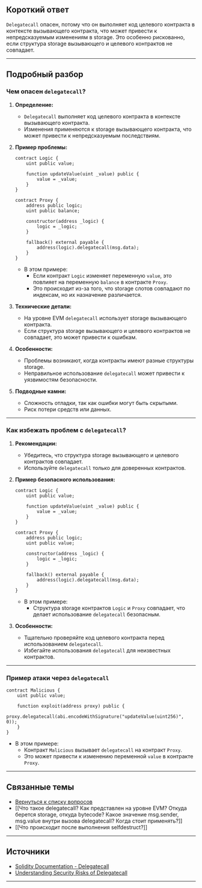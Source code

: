 
## Короткий ответ

`Delegatecall` опасен, потому что он выполняет код целевого контракта в контексте вызывающего контракта, что может привести к непредсказуемым изменениям в storage. Это особенно рискованно, если структура storage вызывающего и целевого контрактов не совпадает.

---

## Подробный разбор

### **Чем опасен `delegatecall`?**
1. **Определение:**
   - `Delegatecall` выполняет код целевого контракта в контексте вызывающего контракта.
   - Изменения применяются к storage вызывающего контракта, что может привести к непредсказуемым последствиям.

2. **Пример проблемы:**
   ```solidity
   contract Logic {
       uint public value;

       function updateValue(uint _value) public {
           value = _value;
       }
   }

   contract Proxy {
       address public logic;
       uint public balance;

       constructor(address _logic) {
           logic = _logic;
       }

       fallback() external payable {
           address(logic).delegatecall(msg.data);
       }
   }
   ```

   - В этом примере:
     - Если контракт `Logic` изменяет переменную `value`, это повлияет на переменную `balance` в контракте `Proxy`.
     - Это происходит из-за того, что storage слотов совпадают по индексам, но их назначение различается.

3. **Технические детали:**
   - На уровне EVM `delegatecall` использует storage вызывающего контракта.
   - Если структура storage вызывающего и целевого контрактов не совпадает, это может привести к ошибкам.

4. **Особенности:**
   - Проблемы возникают, когда контракты имеют разные структуры storage.
   - Неправильное использование `delegatecall` может привести к уязвимостям безопасности.

5. **Подводные камни:**
   - Сложность отладки, так как ошибки могут быть скрытыми.
   - Риск потери средств или данных.

---

### **Как избежать проблем с `delegatecall`?**
1. **Рекомендации:**
   - Убедитесь, что структура storage вызывающего и целевого контрактов совпадает.
   - Используйте `delegatecall` только для доверенных контрактов.

2. **Пример безопасного использования:**
   ```solidity
   contract Logic {
       uint public value;

       function updateValue(uint _value) public {
           value = _value;
       }
   }

   contract Proxy {
       address public logic;
       uint public value;

       constructor(address _logic) {
           logic = _logic;
       }

       fallback() external payable {
           address(logic).delegatecall(msg.data);
       }
   }
   ```

   - В этом примере:
     - Структура storage контрактов `Logic` и `Proxy` совпадает, что делает использование `delegatecall` безопасным.

3. **Особенности:**
   - Тщательно проверяйте код целевого контракта перед использованием `delegatecall`.
   - Избегайте использования `delegatecall` для неизвестных контрактов.

---

### **Пример атаки через `delegatecall`**
```solidity
contract Malicious {
    uint public value;

    function exploit(address proxy) public {
        proxy.delegatecall(abi.encodeWithSignature("updateValue(uint256)", 0));
    }
}
```

- В этом примере:
  - Контракт `Malicious` вызывает `delegatecall` на контракт `Proxy`.
  - Это может привести к изменению переменной `value` в контракте `Proxy`.

---

## Связанные темы
- [Вернуться к списку вопросов](5.%20Список%20вопросов.md)
- [[Что такое delegatecall? Как представлен на уровне EVM? Откуда берется storage, откуда bytecode? Какое значение msg.sender, msg.value внутри вызова delegatecall? Когда стоит применять?]]
- [[Что происходит после выполнения selfdestruct?]]

---

## Источники
- [Solidity Documentation - Delegatecall](https://docs.soliditylang.org/en/latest/introduction-to-smart-contracts.html#delegatecall-callcode-and-libraries)
- [Understanding Security Risks of Delegatecall](https://ethereum.stackexchange.com/questions/3667/difference-between-call-callcode-and-delegatecall)
---
